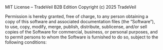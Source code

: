 MIT License – TradeVeil B2B Edition
Copyright (c) 2025 TradeVeil

Permission is hereby granted, free of charge, to any person obtaining a copy of this software and associated documentation files (the “Software”), to use, copy, modify, merge, publish, distribute, sublicense, and/or sell copies of the Software for commercial, business, or personal purposes, and to permit persons to whom the Software is furnished to do so, subject to the following conditions:

